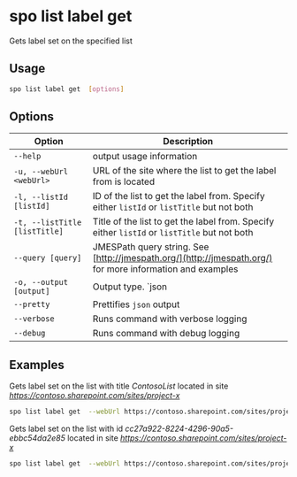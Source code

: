 # spo list label get

Gets label set on the specified list

## Usage

```sh
spo list label get  [options]
```

## Options

Option|Description
------|-----------
`--help`|output usage information
`-u, --webUrl <webUrl>`|URL of the site where the list to get the label from is located
`-l, --listId [listId]`|ID of the list to get the label from. Specify either `listId` or `listTitle` but not both
`-t, --listTitle [listTitle]`|Title of the list to get the label from. Specify either `listId` or `listTitle` but not both
`--query [query]`|JMESPath query string. See [http://jmespath.org/](http://jmespath.org/) for more information and examples
`-o, --output [output]`|Output type. `json|text`. Default `text`
`--pretty`|Prettifies `json` output
`--verbose`|Runs command with verbose logging
`--debug`|Runs command with debug logging

## Examples

Gets label set on the list with title _ContosoList_ located in site _https://contoso.sharepoint.com/sites/project-x_

```sh
spo list label get  --webUrl https://contoso.sharepoint.com/sites/project-x --listTitle ContosoList
```

Gets label set on the list with id _cc27a922-8224-4296-90a5-ebbc54da2e85_ located in site _https://contoso.sharepoint.com/sites/project-x_

```sh
spo list label get  --webUrl https://contoso.sharepoint.com/sites/project-x --listId cc27a922-8224-4296-90a5-ebbc54da2e85
```